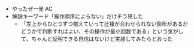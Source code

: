 - やったぜ一発 AC
- 解説キーワード「操作順序によらない」だけチラ見した
  - 「左上からひとつずつ揃えていって辻褄が合わせられない箇所があるかどうかで判断すればよい、その操作が最小回数である」という気がして、ちゃんと証明できる自信はないけど実装してみたらとおった
